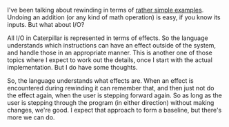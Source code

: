 I've been talking about rewinding in terms of
[rather simple examples](/daily/2024-11-20). Undoing an addition (or any kind of
math operation) is easy, if you know its inputs. But what about I/O?

All I/O in Caterpillar is represented in terms of effects. So the language
understands which instructions can have an effect outside of the system, and
handle those in an appropriate manner. This is another one of those topics where
I expect to work out the details, once I start with the actual implementation.
But I do have some thoughts.

So, the language understands what effects are. When an effect is encountered
during rewinding it can remember that, and then just not do the effect again,
when the user is stepping forward again. So as long as the user is stepping
through the program (in either direction) without making changes, we're good. I
expect that approach to form a baseline, but there's more we can do.
